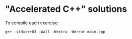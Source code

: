 # "Accelerated C++" solutions
To compile each exercise:
```
g++ -std=c++03 -Wall -Wextra -Werror main.cpp
```

